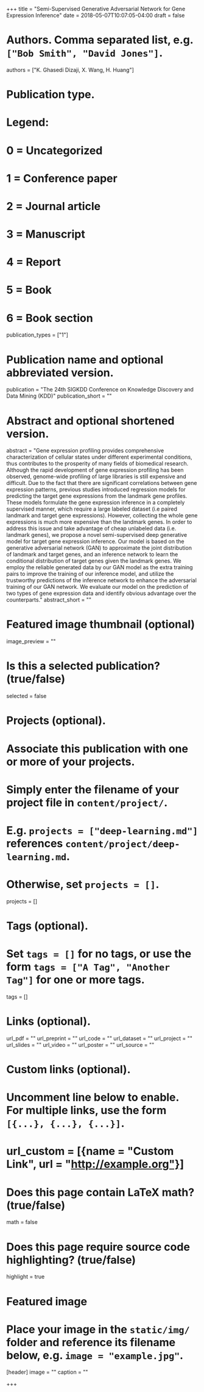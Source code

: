 +++
title = "Semi-Supervised Generative Adversarial Network for Gene Expression Inference"
date = 2018-05-07T10:07:05-04:00
draft = false

# Authors. Comma separated list, e.g. `["Bob Smith", "David Jones"]`.
authors = ["K. Ghasedi Dizaji, X. Wang, H. Huang"]

# Publication type.
# Legend:
# 0 = Uncategorized
# 1 = Conference paper
# 2 = Journal article
# 3 = Manuscript
# 4 = Report
# 5 = Book
# 6 = Book section
publication_types = ["1"]

# Publication name and optional abbreviated version.
publication = "The 24th SIGKDD Conference on Knowledge Discovery and Data Mining (KDD)"
publication_short = ""

# Abstract and optional shortened version.
abstract = "Gene expression profiling provides comprehensive characterization of cellular states under different experimental conditions, thus contributes to the prosperity of many fields of biomedical research. Although the rapid development of gene expression profiling has been observed, genome-wide profiling of large libraries is still expensive and difficult. Due to the fact that there are significant correlations between gene expression patterns, previous studies introduced regression models for predicting the target gene expressions from the landmark gene profiles. These models formulate the gene expression inference in a completely supervised manner, which require a large labeled dataset (i.e paired landmark and target gene expressions). However, collecting the whole gene expressions is much more expensive than the landmark genes. In order to address this issue and take advantage of cheap unlabeled data (i.e. landmark genes), we propose a novel semi-supervised deep generative model for target gene expression inference. Our model is based on the generative adversarial network (GAN) to approximate the joint distribution of landmark and target genes, and an inference network to learn the conditional distribution of target genes given the landmark genes. We employ the reliable generated data by our GAN model as the extra training pairs to improve the training of our inference model, and utilize the trustworthy predictions of the inference network to enhance the adversarial training of our GAN network. We evaluate our model on the prediction of two types of gene expression data and identify obvious advantage over the counterparts."
abstract_short = ""

# Featured image thumbnail (optional)
image_preview = ""

# Is this a selected publication? (true/false)
selected = false

# Projects (optional).
#   Associate this publication with one or more of your projects.
#   Simply enter the filename of your project file in `content/project/`.
#   E.g. `projects = ["deep-learning.md"]` references `content/project/deep-learning.md`.
#   Otherwise, set `projects = []`.
projects = []

# Tags (optional).
#   Set `tags = []` for no tags, or use the form `tags = ["A Tag", "Another Tag"]` for one or more tags.
tags = []

# Links (optional).
url_pdf = ""
url_preprint = ""
url_code = ""
url_dataset = ""
url_project = ""
url_slides = ""
url_video = ""
url_poster = ""
url_source = ""

# Custom links (optional).
#   Uncomment line below to enable. For multiple links, use the form `[{...}, {...}, {...}]`.
# url_custom = [{name = "Custom Link", url = "http://example.org"}]

# Does this page contain LaTeX math? (true/false)
math = false

# Does this page require source code highlighting? (true/false)
highlight = true

# Featured image
# Place your image in the `static/img/` folder and reference its filename below, e.g. `image = "example.jpg"`.
[header]
image = ""
caption = ""

+++
